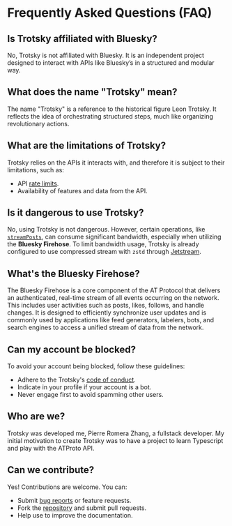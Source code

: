 # Frequently Asked Questions (FAQ)

## Is Trotsky affiliated with Bluesky?

No, Trotsky is not affiliated with Bluesky. It is an independent project designed to interact with APIs like Bluesky’s in a structured and modular way.

## What does the name "Trotsky" mean?

The name "Trotsky" is a reference to the historical figure Leon Trotsky. It reflects the idea of orchestrating structured steps, much like organizing revolutionary actions.

## What are the limitations of Trotsky?

Trotsky relies on the APIs it interacts with, and therefore it is subject to their limitations, such as:

* API [rate limits](https://docs.bsky.app/docs/advanced-guides/rate-limits).
* Availability of features and data from the API.

## Is it dangerous to use Trotsky?

No, using Trotsky is not dangerous. However, certain operations, like [`streamPosts`](/api/trotsky.trotsky.streamposts), can consume significant bandwidth, especially when utilizing the **Bluesky Firehose**. To limit bandwidth usage, Trotsky is already configured to use compressed stream with `zstd` through [Jetstream](https://github.com/bluesky-social/jetstream).

## What's the Bluesky Firehose?

The Bluesky Firehose is a core component of the AT Protocol that delivers an authenticated, real-time stream of all events occurring on the network. This includes user activities such as posts, likes, follows, and handle changes. It is designed to efficiently synchronize user updates and is commonly used by applications like feed generators, labelers, bots, and search engines to access a unified stream of data from the network.  

## Can my account be blocked?

To avoid your account being blocked, follow these guidelines:

* Adhere to the Trotsky's [code of conduct](/guide/code-of-conduct).
* Indicate in your profile if your account is a bot.
* Never engage first to avoid spamming other users.

## Who are we?

Trotsky was developed me, Pierre Romera Zhang, a fullstack developer. My initial motivation to create Trotsky was to have a project to learn Typescript and play with the ATProto API.

## Can we contribute?

Yes! Contributions are welcome. You can:

- Submit [bug reports](https://github.com/pirhoo/trotsky/issues) or feature requests.
- Fork the [repository](https://github.com/pirhoo/trotsky) and submit pull requests.
- Help use to improve the documentation.

